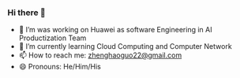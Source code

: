 ### Hi there 👋
- 🔭 I’m was working on Huawei as software Engineering in AI Productization Team
- 🌱 I’m currently learning Cloud Computing and Computer Network
- 📫 How to reach me: zhenghaoguo22@gmail.com
- 😄 Pronouns: He/Him/His

<!--
**singerGUO/singerGUO** is a ✨ _special_ ✨ repository because its `README.md` (this file) appears on your GitHub profile.

Here are some ideas to get you started:

- 🔭 I’m was working on Huawei as software Engineering in AI Productization Team
- 🌱 I’m currently learning Cloud Computing and Computer Network
- 📫 How to reach me: zhenghaoguo22@gmail.com
- 😄 Pronouns: He/Him/His
-->
